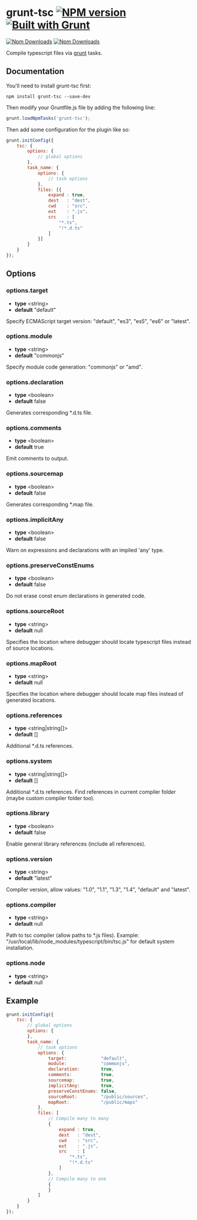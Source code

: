 # grunt-tsc [![NPM version](https://badge.fury.io/js/grunt-tsc.png)](http://badge.fury.io/js/grunt-tsc) [![Built with Grunt](https://cdn.gruntjs.com/builtwith.png)](http://gruntjs.com/)

[![Npm Downloads](https://nodei.co/npm/grunt-tsc.png?downloads=true&downloadRank=true&stars=true)](https://www.npmjs.org/package/grunt-tsc)
[![Npm Downloads](https://nodei.co/npm-dl/grunt-tsc.png?height=3&months=3)](https://www.npmjs.org/package/grunt-tsc)

Compile typescript files via [grunt](http://gruntjs.com/) tasks.

## Documentation

You'll need to install grunt-tsc first:

``` shell
npm install grunt-tsc --save-dev
```

Then modify your Gruntfile.js file by adding the following line:

``` javascript
grunt.loadNpmTasks('grunt-tsc');
```

Then add some configuration for the plugin like so:

``` javascript
grunt.initConfig({
    tsc: {
        options: {
            // global options
        },
        task_name: {
            options: {
                // task options
            },
            files: [{
                expand : true,
                dest   : "dest",
                cwd    : "src",
                ext    : ".js",
                src    : [
                    "*.ts",
                    "!*.d.ts"
                ]
            }]
        }
    }
});
```

## Options

### options.target

* **type** &lt;string&gt;
* **default** "default"

Specify ECMAScript target version: "default", "es3", "es5", "es6" or "latest".


### options.module

* **type** &lt;string&gt;
* **default** "commonjs"

Specify module code generation: "commonjs" or "amd".


### options.declaration

* **type** &lt;boolean&gt;
* **default** false

Generates corresponding *.d.ts file.


### options.comments

* **type** &lt;boolean&gt;
* **default** true

Emit comments to output.


### options.sourcemap

* **type** &lt;boolean&gt;
* **default** false

Generates corresponding *.map file.


### options.implicitAny

* **type** &lt;boolean&gt;
* **default** false

Warn on expressions and declarations with an implied 'any' type.


### options.preserveConstEnums

* **type** &lt;boolean&gt;
* **default** false

Do not erase const enum declarations in generated code.


### options.sourceRoot

* **type** &lt;string&gt;
* **default** null

Specifies the location where debugger should locate typescript files instead of source locations.


### options.mapRoot

* **type** &lt;string&gt;
* **default** null

Specifies the location where debugger should locate map files instead of generated locations.


### options.references

* **type** &lt;string|string[]&gt;
* **default** []

Additional *.d.ts references.


### options.system

* **type** &lt;string|string[]&gt;
* **default** []

Additional *.d.ts references. Find references in current compiler folder (maybe custom compiler folder too).


### options.library

* **type** &lt;boolean&gt;
* **default** false

Enable general library references (include all references).

### options.version

* **type** &lt;string&gt;
* **default** "latest"

Compiler version, allow values: "1.0", "1.1", "1.3", "1.4", "default" and "latest".

### options.compiler

* **type** &lt;string&gt;
* **default** null

Path to tsc compiler (allow paths to *.js files). Example: "/usr/local/lib/node_modules/typescript/bin/tsc.js" for default system installation.

### options.node

* **type** &lt;string&gt;
* **default** null

## Example

``` javascript
grunt.initConfig({
    tsc: {
        // global options
        options: {
        },
        task_name: {
            // task options
            options: {
                target:             "default",
                module:             "commonjs",
                declaration:        true,
                comments:           true,
                sourcemap:          true,
                implicitAny:        true,
                preserveConstEnums: false,
                sourceRoot:         "/public/sources",
                mapRoot:            "/public/maps"
            },
            files: [
                // Compile many to many
                {
                    expand : true,
                    dest   : "dest",
                    cwd    : "src",
                    ext    : ".js",
                    src    : [
                        "*.ts",
                        "!*.d.ts"
                    ]
                },
                // Compile many to one
                {
                }
            ]
        }
    }
});
```

